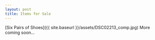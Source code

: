 ```yaml
---
layout: post
title: Items for Sale
---
```

[Six Pairs of Shoes]({{ site.baseurl }}/assets/DSC02213_comp.jpg)
More coming soon...
